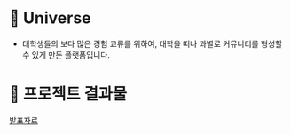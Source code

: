 # 💬 Universe

- 대학생들의 보다 많은 경험 교류를 위하여, 대학을 떠나 과별로 커뮤니티를 형성할 수 있게 만든 플랫폼입니다.

# 💬 프로젝트 결과물
<a href="">발표자료</a>
